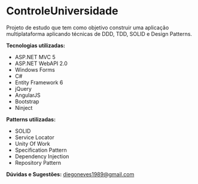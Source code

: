 # ControleUniversidade
Projeto de estudo que tem como objetivo construir uma aplicação multiplataforma aplicando técnicas de DDD, TDD, SOLID e Design Patterns.

**Tecnologias utilizadas:**
- ASP.NET MVC 5
- ASP.NET WebAPI 2.0
- Windows Forms
- C#
- Entity Framework 6
- jQuery
- AngularJS
- Bootstrap
- Ninject

**Patterns utilizadas:**
- SOLID
- Service Locator
- Unity Of Work
- Specification Pattern
- Dependency Injection
- Repository Pattern

**Dúvidas e Sugestões:** diegoneves1989@gmail.com
